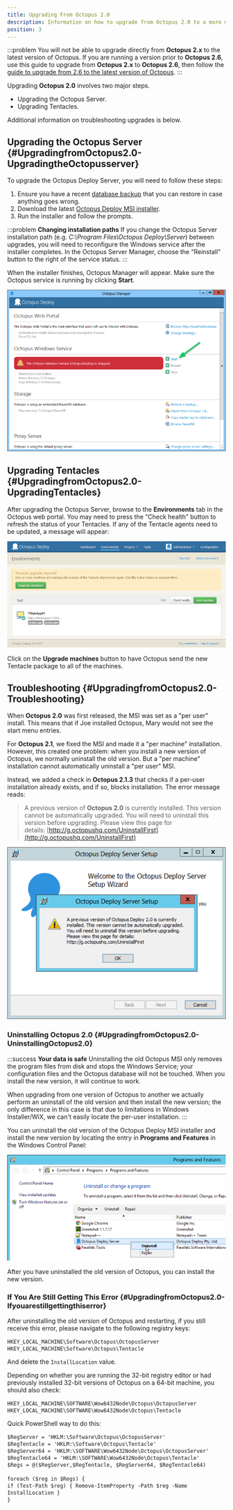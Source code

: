 ```yaml
---
title: Upgrading From Octopus 2.0
description: Information on how to upgrade from Octopus 2.0 to a more modern version.
position: 3
---
```


:::problem
You will not be able to upgrade directly from **Octopus 2.x** to the latest version of Octopus. If you are running a version prior to **Octopus 2.6**, use this guide to upgrade from **Octopus 2.x** to **Octopus 2.6**, then follow the [guide to upgrade from 2.6 to the latest version of Octopus](/docs/administration/upgrading/upgrading-from-octopus-2.6/index.md).
:::

Upgrading **Octopus 2.0** involves two major steps.

- Upgrading the Octopus Server.
- Upgrading Tentacles.

Additional information on troubleshooting upgrades is below.

## Upgrading the Octopus Server {#UpgradingfromOctopus2.0-UpgradingtheOctopusserver}

To upgrade the Octopus Deploy Server, you will need to follow these steps:

1. Ensure you have a recent [database backup](/docs/administration/backup-and-restore.md) that you can restore in case anything goes wrong.
2. Download the latest [Octopus Deploy MSI installer](http://octopus.com/downloads).
3. Run the installer and follow the prompts.

:::problem
**Changing installation paths**
If you change the Octopus Server installation path (e.g. *C:\Program Files\Octopus Deploy\Server*) between upgrades, you will need to reconfigure the Windows service after the installer completes. In the Octopus Server Manager, choose the "Reinstall" button to the right of the service status.
:::

When the installer finishes, Octopus Manager will appear. Make sure the Octopus service is running by clicking **Start**.

![](/docs/images/3048129/3277991.png "width=500")

## Upgrading Tentacles {#UpgradingfromOctopus2.0-UpgradingTentacles}

After upgrading the Octopus Server, browse to the **Environments** tab in the Octopus web portal. You may need to press the "Check health" button to refresh the status of your Tentacles. If any of the Tentacle agents need to be updated, a message will appear:

![](/docs/images/3048129/3277990.png "width=500")

Click on the **Upgrade machines** button to have Octopus send the new Tentacle package to all of the machines.

## Troubleshooting {#UpgradingfromOctopus2.0-Troubleshooting}

When **Octopus 2.0** was first released, the MSI was set as a "per user" install. This means that if Joe installed Octopus, Mary would not see the start menu entries.

For **Octopus 2.1**, we fixed the MSI and made it a "per machine" installation. However, this created one problem: when you install a new version of Octopus, we normally uninstall the old version. But a "per machine" installation cannot automatically uninstall a "per user" MSI.

Instead, we added a check in **Octopus 2.1.3** that checks if a per-user installation already exists, and if so, blocks installation. The error message reads:

> A previous version of **Octopus 2.0** is currently installed. This version cannot be automatically upgraded. You will need to uninstall this version before upgrading. Please view this page for details: [http://g.octopushq.com/UninstallFirst](http://g.octopushq.com/UninstallFirst)

![](/docs/images/3048131/3278002.png "width=500")

### Uninstalling Octopus 2.0 {#UpgradingfromOctopus2.0-UninstallingOctopus2.0}

:::success
**Your data is safe**
Uninstalling the old Octopus MSI only removes the program files from disk and stops the Windows Service; your configuration files and the Octopus database will not be touched. When you install the new version, it will continue to work.

When upgrading from one version of Octopus to another we actually perform an uninstall of the old version and then install the new version; the only difference in this case is that due to limitations in Windows Installer/WiX, we can't easily locate the per-user installation.
:::

You can uninstall the old version of the Octopus Deploy MSI installer and install the new version by locating the entry in **Programs and Features** in the Windows Control Panel:

![](/docs/images/3048131/3278003.png "width=500")

After you have uninstalled the old version of Octopus, you can install the new version.

### If You Are Still Getting This Error {#UpgradingfromOctopus2.0-Ifyouarestillgettingthiserror}

After uninstalling the old version of Octopus and restarting, if you still receive this error, please navigate to the following registry keys:

```
HKEY_LOCAL_MACHINE\Software\Octopus\OctopusServer
HKEY_LOCAL_MACHINE\Software\Octopus\Tentacle
```

And delete the `InstallLocation` value.

Depending on whether you are running the 32-bit registry editor or had previously installed 32-bit versions of Octopus on a 64-bit machine, you should also check:

```
HKEY_LOCAL_MACHINE\SOFTWARE\Wow6432Node\Octopus\OctopusServer
HKEY_LOCAL_MACHINE\SOFTWARE\Wow6432Node\Octopus\Tentacle
```

Quick PowerShell way to do this:
```
$RegServer = 'HKLM:\Software\Octopus\OctopusServer'
$RegTentacle = 'HKLM:\Software\Octopus\Tentacle'
$RegServer64 = 'HKLM:\SOFTWARE\Wow6432Node\Octopus\OctopusServer'
$RegTentacle64 = 'HKLM:\SOFTWARE\Wow6432Node\Octopus\Tentacle'
$Regs = @($RegServer,$RegTentacle, $RegServer64, $RegTentacle64)

foreach ($reg in $Regs) {
if (Test-Path $reg) { Remove-ItemProperty -Path $reg -Name InstallLocation }
}
```
